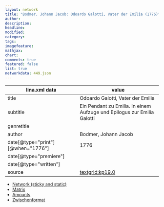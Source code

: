 ```yaml
---
layout: network
title: "Bodmer, Johann Jacob: Odoardo Galotti, Vater der Emilia (1776)"
author:
description:
headline:
modified:
category:
tags:
imagefeature: 
mathjax: 
chart: 
comments: true
featured: false
list: true
networkdata: 449.json
---
```

lina.xml data  | value
------------- | -------------
title|Odoardo Galotti, Vater der Emilia
subtitle|Ein Pendant zu Emilia. In einem Aufzuge und Epilogus zur Emilia Galotti
genretitle|
author|Bodmer, Johann Jacob
date[@type="print"][@when="1776"]|1776
date[@type="premiere"]|
date[@type="written"]|
source|[textgrid:kp19.0](https://textgridlab.org/1.0/tgcrud-public/rest/textgrid:kp19.0/data)



* [Network (sticky and static)](/network449)
* [Matrix](/matrix449)
* [Amounts](/amounts449)
* [Zwischenformat](/lina449 )
